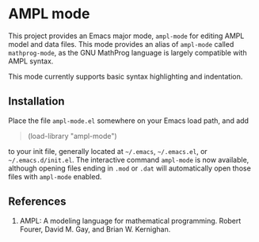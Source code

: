 # AMPL mode

This project provides an Emacs major mode, `ampl-mode` for editing AMPL model and
data files. This mode provides an alias of `ampl-mode` called
`mathprog-mode`, as the GNU MathProg language is largely compatible
with AMPL syntax.

This mode currently supports basic syntax highlighting and
indentation.

## Installation

Place the file `ampl-mode.el` somewhere on your Emacs load path, and
add

> (load-library "ampl-mode")

to your init file, generally located at `~/.emacs`, `~/.emacs.el`, or
`~/.emacs.d/init.el`. The interactive command `ampl-mode` is now
available, although opening files ending in `.mod` or `.dat` will
automatically open those files with `ampl-mode` enabled.

## References

1. AMPL: A modeling language for mathematical programming. Robert
   Fourer, David M. Gay, and Brian W. Kernighan.
